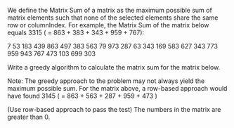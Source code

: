 We define the Matrix Sum of a matrix as the maximum possible sum of matrix elements such that none of the selected
elements share the same row or columnIndex.
For example, the Matrix Sum of the matrix below equals 3315 ( = 863 + 383 + 343 + 959 + 767):

  7  53 183 439 863
497 383 563  79 973
287  63 343 169 583
627 343 773 959 943
767 473 103 699 303

Write a greedy algorithm to calculate the matrix sum for the matrix below.

Note: The greedy approach to the problem may not always yield the maximum possible sum.
For the matrix above, a row-based approach would have found 3145 ( = 863 + 563 + 287 + 959 + 473 )

(Use row-based approach to pass the test)
The numbers in the matrix are greater than 0.
